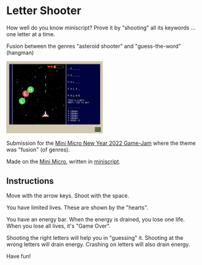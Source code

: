 # Letter Shooter

How well do you know miniscript? Prove it by "shooting" all its keywords ... one letter at a time.

Fusion between the genres "asteroid shooter" and "guess-the-word" (hangman)

<img alt="Game screenshot" src="./screenshots/screenshot-game-1.png" width="50%" height="50%"/>

Submission for the [Mini Micro New Year 2022 Game-Jam](https://itch.io/jam/mini-micro-new-year-2022) where the theme was "fusion" (of genres).

Made on the [Mini Micro](https://miniscript.org/MiniMicro/), written in [miniscript](https://miniscript.org/).

## Instructions

Move with the arrow keys. Shoot with the space.

You have limited lives. These are shown by the "hearts".

You have an energy bar. When the energy is drained, you lose one life. When you lose all lives, it's "Game Over".

Shooting the right letters will help you in "guessing" it. Shooting at the wrong letters will drain energy. Crashing on letters will also drain energy.

Have fun!
